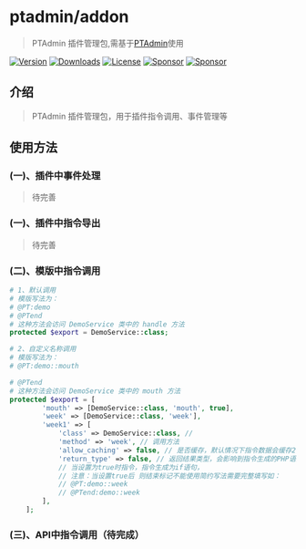 # ptadmin/addon
> PTAdmin 插件管理包,需基于[PTAdmin](https://www.pangtou.com)使用

[![Version](https://img.shields.io/packagist/v/ptadmin/addon?label=version)](https://packagist.org/packages/ptadmin/addon)
[![Downloads](https://img.shields.io/packagist/dt/ptadmin/addon)](https://packagist.org/packages/ptadmin/addon)
[![License](https://img.shields.io/packagist/l/ptadmin/addon)](https://packagist.org/packages/ptadmin/addon)
[![Sponsor](https://img.shields.io/static/v1?label=Sponsor&message=%E2%9D%A4)](https://www.pangtou.com)
[![Sponsor](https://img.shields.io/static/v1?label=Docs&message=PTAdmin&logo=readthedocs)](https://www.pangtou.com)

## 介绍
> PTAdmin 插件管理包，用于插件指令调用、事件管理等


## 使用方法
### (一)、插件中事件处理
> 待完善
### (一)、插件中指令导出
> 待完善
### (二)、模版中指令调用

```php
# 1、默认调用
# 模版写法为：
# @PT:demo
# @PTend
# 这种方法会访问 DemoService 类中的 handle 方法
protected $export = DemoService::class;

# 2、自定义名称调用
# 模版写法为：
# @PT:demo::mouth

# @PTend
# 这种方法会访问 DemoService 类中的 mouth 方法
protected $export = [
        'mouth' => [DemoService::class, 'mouth', true],
        'week' => [DemoService::class, 'week'],
        'week1' => [
            'class' => DemoService::class, // 
            'method' => 'week', // 调用方法
            'allow_caching' => false, // 是否缓存，默认情况下指令数据会缓存2个小时，当插件显示设置为false时调用不缓存
            'return_type' => false, // 返回结果类型，会影响到指令生成的PHP语法类型，默认情况下指令会生成为for循环语句，
            // 当设置为true时指令，指令生成为if语句，
            // 注意：当设置true后 则结束标记不能使用简约写法需要完整填写如：
            // @PT:demo::week
            // @PTend:demo::week            
        ],
    ];

```
### (三)、API中指令调用（待完成）


